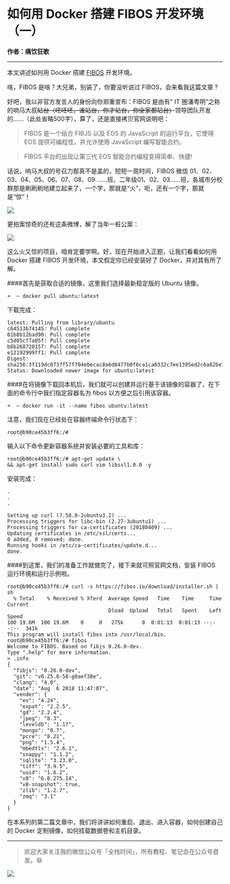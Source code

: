 # 如何用 Docker 搭建 FIBOS 开发环境（一）

**作者：痛饮狂歌**

------

本文讲述如何用 Docker 搭建 [FIBOS](https://fibos.io/) 开发环境。

啥，FIBOS 是啥？大兄弟，别装了，你要没听说过 FIBOS，会来看我这篇文章？

好吧，我以非官方发言人的身份向你郑重宣布：FIBOS 是由有“ IT 圈潘粤明”之称的响马大叔~~站台（呸呸呸，谁站台，你才站台，你全家都站台）~~领导团队开发的……（此处省略500字），算了，还是直接拷贝官网说明吧：

> FIBOS 是一个结合 FIBJS 以及 EOS 的 JavaScript 的运行平台，它使得 EOS 提供可编程性，并允许使用 JavaScript 编写智能合约。

> FIBOS 平台的出现让第三代 EOS 智能合约编程变得简单、快捷!


话说，响马大叔的号召力那真不是盖的，短短一周时间，FIBOS 微信 01、02、03、04、05、06、07、08、09 ……班，二年级01、02、03……班，各城市分校群那是刷刷刷地建立起来了，一个字，那就是“火”，呃，还有一个字，那就是“惊”！

![](https://github.com/getive/fibos-tutorials/raw/master/env/docker1_1.jpg)

更拍案惊奇的还有这条微博，解了当年一桩公案：

![](https://github.com/getive/fibos-tutorials/raw/master/env/docker1_2.jpg)

这么火又惊的项目，咱肯定要学啊。好，现在开始进入正题，让我们看看如何用 Docker 搭建 FIBOS 开发环境，本文假定你已经安装好了 Docker，并对其有所了解。

####首先是获取合适的镜像，这里我们选择最新稳定版的 Ubuntu 镜像。

```
➜  ~ docker pull ubuntu:latest
```

下载完成：

```
latest: Pulling from library/ubuntu
c64513b74145: Pull complete
01b8b12bad90: Pull complete
c5d85cf7a05f: Pull complete
b6b268720157: Pull complete
e12192999ff1: Pull complete
Digest: sha256:3f119dc0737f57f704ebecac8a6d8477b0f6ca1ca0332c7ee1395ed2c6a82be7
Status: Downloaded newer image for ubuntu:latest
```

####在将镜像下载回本机后，我们就可以创建并运行基于该镜像的容器了，在下面的命令行中我们指定容器名为 fibos 以方便之后引用该容器。

```
➜  ~ docker run -it --name fibos ubuntu:latest
```

注意，我们现在已经处在容器终端命令行状态下：

```
root@b90ce45b3ff6:/#
```

输入以下命令更新容器系统并安装必要的工具和库：

```
root@b90ce45b3ff6:/# apt-get update \
&& apt-get install sudo curl vim libssl1.0.0 -y
```

安装完成：

```
.
.
.

Setting up curl (7.58.0-2ubuntu3.2) ...
Processing triggers for libc-bin (2.27-3ubuntu1) ...
Processing triggers for ca-certificates (20180409) ...
Updating certificates in /etc/ssl/certs...
0 added, 0 removed; done.
Running hooks in /etc/ca-certificates/update.d...
done.
```

####到这里，我们的准备工作就做完了，接下来就可照官网文档，安装 FIBOS 运行环境和运行示例啦。

```
root@b90ce45b3ff6:/# curl -s https://fibos.io/download/installer.sh | sh
  % Total    % Received % Xferd  Average Speed   Time    Time     Time  Current
                                 Dload  Upload   Total   Spent    Left  Speed
100 19.6M  100 19.6M    0     0   275k      0  0:01:13  0:01:13 --:--:--  341k
This program will install fibos into /usr/local/bin.
root@b90ce45b3ff6:/# fibos
Welcome to FIBOS. Based on fibjs 0.26.0-dev.
Type ".help" for more information.
> .info
{
  "fibjs": "0.26.0-dev",
  "git": "v0.25.0-58-g8aef38e",
  "clang": "4.0",
  "date": "Aug  6 2018 11:47:07",
  "vender": {
    "ev": "4.24",
    "expat": "2.2.5",
    "gd": "2.2.4",
    "jpeg": "8.3",
    "leveldb": "1.17",
    "mongo": "0.7",
    "pcre": "8.21",
    "png": "1.5.4",
    "mbedtls": "2.6.1",
    "snappy": "1.1.2",
    "sqlite": "3.23.0",
    "tiff": "3.9.5",
    "uuid": "1.6.2",
    "v8": "6.8.275.14",
    "v8-snapshot": true,
    "zlib": "1.2.7",
    "zmq": "3.1"
  }
}
```

在本系列的第二篇文章中，我们将讲讲如何重启、退出、进入容器，如何创建自己的 Docker 定制镜像，如何挂载数据卷和主机目录。

***

> 欢迎大家关注我的微信公众号「全栈时间」，所有教程、笔记会在公众号首发。😄

![](https://github.com/getive/fibos-tutorials/raw/master/qrcode.jpg)